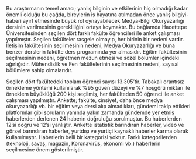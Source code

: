 Bu araştırmanın temel amacı; yanlış bilginin ve etkilerinin hiç olmadığı kadar önemli olduğu bu çağda, bireylerin iş hayatına atılmadan önce yanlış bilgiyi-haberi ayırt etmesinde büyük rol oynayabilecek Medya-Bilgi Okuryazarlığı dersinin verilmesinin gerekliliğini ortaya koymaktır. Bu bağlamda Hacettepe Üniversitesinden seçilen dört farklı fakülte öğrencileri ile anket çalışması yapılmıştır. Seçilen fakülteler rasgele olmayıp, her birinin bir nedeni vardır. İletişim fakültesinin seçilmesinin nedeni, Medya Okuryazarlığı ve buna benzer derslerin fakülte ders programında yer almasıdır. Eğitim fakültesinin seçilmesinin nedeni, öğretmen mezun etmesi ve sözel bölümler içindeki ağırlığıdır. Mühendislik ve Fen fakültelerinin seçilmesinin nedeni, sayısal bölümlere sahip olmalarıdır.

Seçilen dört fakültedeki toplam öğrenci sayısı 13.305’tir. Tabakalı orantısız örnekleme yöntemi kullanılarak %95 güven düzeyi ve %7 hoşgörü miktarı ile örneklem büyüklüğü 200 kişi seçilmiş, her fakülteden 50 öğrenci ile anket çalışması yapılmıştır. Ankette; fakülte, cinsiyet, daha önce medya okuryazarlığı vb. bir eğitim veya dersi alıp almadıkları, gündemi takip ettikleri platformlar gibi soruların yanında yakın zamanda gündemde yer etmiş haberlerden derlenen 24 haberin doğruluğu sorulmuştur. Bu haberlerden 12’si doğru ve 12’si yanlıştır. Ankette istatistik barındıran haberler, video ve görsel barındıran haberler, yurtdışı ve yurtiçi kaynaklı haberler karma olarak kullanılmıştır. Haberlerin belli bir kategorisi yoktur. Farklı kategorilerden (teknoloji, savaş, magazin, Koronavirüs, ekonomi vb.) haberlerin seçilmesine önem gösterilmiştir.

